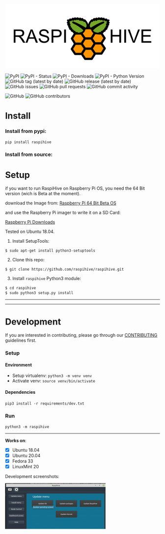    ![](/assets/Logo/TheHive.png)


![PyPI](https://img.shields.io/pypi/v/raspihive?style=for-the-badge) ![PyPI - Status](https://img.shields.io/pypi/status/raspihive?style=for-the-badge) ![PyPI - Downloads](https://img.shields.io/pypi/dw/raspihive?style=for-the-badge) ![PyPI - Python Version](https://img.shields.io/pypi/pyversions/raspihive?style=for-the-badge)
![GitHub tag (latest by date)](https://img.shields.io/github/v/tag/raspihive/raspihive?style=for-the-badge) ![GitHub release (latest by date)](https://img.shields.io/github/v/release/raspihive/raspihive?style=for-the-badge) ![GitHub issues](https://img.shields.io/github/issues-raw/raspihive/raspihive?style=for-the-badge) ![GitHub pull requests](https://img.shields.io/github/issues-pr-raw/raspihive/raspihive?style=for-the-badge) ![GitHub commit activity](https://img.shields.io/github/commit-activity/m/raspihive/raspihive?style=for-the-badge) 

![GitHub](https://img.shields.io/github/license/raspihive/raspihive?style=for-the-badge) ![GitHub contributors](https://img.shields.io/github/contributors/raspihive/raspihive?style=for-the-badge) 

# Install


### Install from pypi:
`pip install raspihive`


### Install from source:

# Setup

if you want to run RaspiHive on Raspberry Pi OS, you need the 64 Bit version (wich is Beta at the moment).

download the Image from:
[Raspberry Pi 64 Bit Beta OS](https://downloads.raspberrypi.org/raspios_arm64/images/raspios_arm64-2020-05-28/2020-05-27-raspios-buster-arm64.zip)

and use the Raspberry Pi imager to write it on a SD Card: 

[Raspberry Pi Downloads](https://www.raspberrypi.org/downloads/)

Tested on Ubuntu 18.04.

1. Install SetupTools:

```
$ sudo apt-get install python3-setuptools
```

2. Clone this repo:
```
$ git clone https://github.com/raspihive/raspihive.git
```

3. Install `raspihive` Python3 module:
```
$ cd raspihive
$ sudo python3 setup.py install
```

---
---
# Development

If you are interested in contributing, please go through our [CONTRIBUTING](CONTRIBUTING.md) guidelines first.

### Setup

#### Environment
- Setup virtualenv: `python3 -m venv venv`
- Activate venv: `source venv/bin/activate`

#### Dependencies
`pip3 install -r requirements/dev.txt`

### Run
`python3 -m raspihive`


---
__Works on__:

- [x] Ubuntu 18.04
- [x] Ubuntu 20.04
- [x] Fedora 33
- [x] LinuxMint 20

Development screenshots: 

   ![](/assets/Logo/raspihive0.png)
